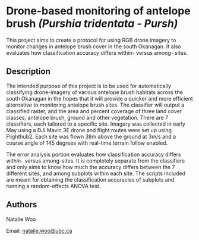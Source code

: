 # Drone-based monitoring of antelope brush _(Purshia tridentata - Pursh)_

This project aims to create a protocol for using RGB drone imagery to monitor changes in antelope brush cover in the south Okanagan. It also evaluates how classification accuracy differs within- versus among- sites. 

## Description

The intended purpose of this project is to be used for automatically classifying drone-imagery of various antelope brush habitats across the south Okanagan in the hopes that it will provide a quicker and more efficient alternative to monitoring antelope brush sites. The classifier will output a classified raster, and the area and percent coverage of three land cover classes, antelope brush, ground and other vegetation. There are 7 classifiers, each tailored to a specific site. Imagery was collected in early May using a DJI Mavic 3E drone and flight routes were set up using Flighthub2. Each site was flown 38m above the ground at 3m/s and a course angle of 145 degrees with real-time terrain follow enabled. 

The error analysis portion evaluates how classification accuracy differs within- versus among-sites. It is completely separate from the classifiers and only aims to know how much the accuracy differs between the 7 different sites, and among subplots within each site. The scripts included are meant for obtaining the classification accuracies of subplots and running a random-effects ANOVA test. 

## Authors

Natalie Woo 

Email: natalie.woo@ubc.ca


